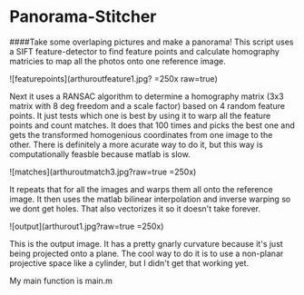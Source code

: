 Panorama-Stitcher
=====

####Take some overlaping pictures and make a panorama!
This script uses a SIFT feature-detector to find feature points and calculate homography matricies to map all the photos onto one reference image. 

![featurepoints](arthuroutfeature1.jpg? =250x raw=true) 

Next it uses a RANSAC algorithm to determine a homography matrix (3x3 matrix with 8 deg freedom and a scale factor) based on 4 random feature points. It just tests which one is best by using it to warp all the feature points and count matches. It does that 100 times and picks the best one and gets the transformed homogenious coordinates from one image to the other. There is definitely a more acurate way to do it, but this way is computationally feasble because matlab is slow.

![matches](arthuroutmatch3.jpg?raw=true =250x)

It repeats that for all the images and warps them all onto the reference image. 
It then uses the matlab bilinear interpolation and inverse warping so we dont get holes. That also vectorizes it so it doesn't take forever.

![output](arthurout1.jpg?raw=true =250x)

This is the output image. It has a pretty gnarly curvature because it's just being projected onto a plane. The cool way to do it is to use a non-planar projective space like a cylinder, but I didn't get that working yet.

My main function is main.m
